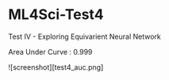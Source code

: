 # ML4Sci-Test4

Test IV - Exploring Equivarient Neural Network

Area Under Curve : 0.999

![screenshot][test4_auc.png]
